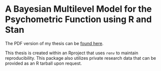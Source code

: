 # A Bayesian Multilevel Model for the Psychometric Function using R and Stan

The PDF version of my thesis can be [found here](https://github.com/adknudson/UNR-Masters-Thesis/blob/v4.0/docs/adknudson-thesis.pdf).

This thesis is created within an Rproject that uses `renv` to maintain reproducibility. This package also utilizes private research data that can be provided as an R tarball upon request.

